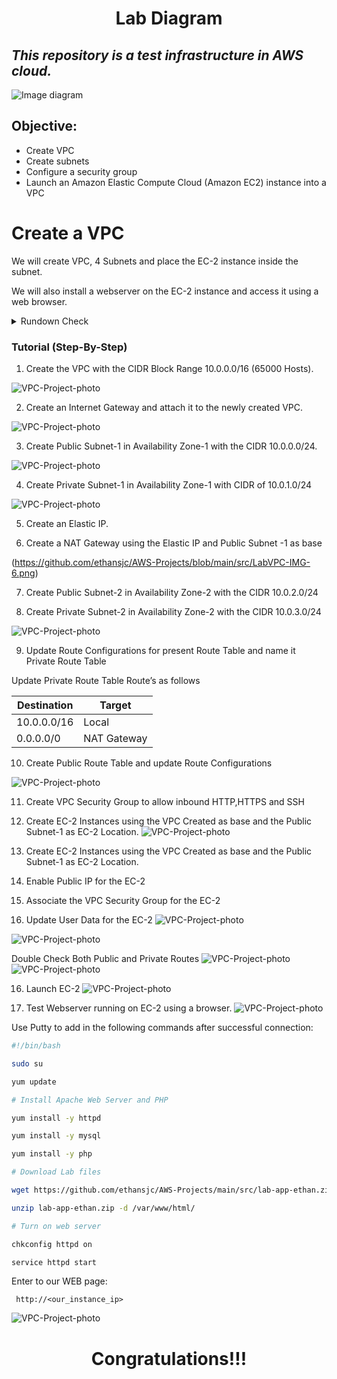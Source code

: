 <h1 align="center">Lab Diagram</h1>

_This repository is a test infrastructure in AWS cloud._
---
![Image diagram](https://github.com/ethansjc/AWS-Projects/blob/79e8672aacaf0ddecd5f701e4b6b78245c656e7d/src/Lab-VPC.drawio.png)
## Objective:
* Create VPC 
* Create subnets
* Configure a security group
* Launch an Amazon Elastic Compute Cloud (Amazon EC2) instance into a VPC

# Create a VPC
We will create VPC, 4 Subnets and place the EC-2 instance inside the subnet.

We will also install a webserver on the EC-2 instance and access it using a web browser.

<details>
<summary>Rundown Check</summary>

  1. Create the VPC with the CIDR Block Range 10.0.0.0/16 (65000 Hosts)

  2. Create an Internet Gateway and attach it to the newly created VPC

  3. Create Public Subnet-1 in Availability Zone-1 with the CIDR 10.0.0.0/24

  4. Create Private Subnet-1 in Availability Zone-1 with CIDR of 10.0.1.0/24

  5. Create an Elastic IP.

  6. Create a NAT Gateway using the Elastic IP and Public Subnet -1 as base

  7. Create Public Subnet-2 in Availability Zone-2 with the CIDR 10.0.2.0/24

  8. Create Private Subnet-2 in Availability Zone-2 with the CIDR 10.0.3.0/24

  9. Update Route Configurations for present Route Table and name it Private Route Table

  10. Create Public Route Table and update Route Configurations

  11. Create VPC Security Group to allow inbound HTTP,HTTPS and SSH

  12. Create EC-2 Instances using the VPC Created as base and the Public Subnet-1 as EC-2 Location.

  13. Enable Public IP for the EC-2 

  14. Associate the VPC Security Group for the EC-2

  15. Update User Data for the EC-2

  16. Launch EC-2

  17. Test Webserver running on EC-2 using a browser.
</details>

### Tutorial (Step-By-Step)

1. Create the VPC with the CIDR Block Range 10.0.0.0/16 (65000 Hosts).

![VPC-Project-photo](https://github.com/ethansjc/AWS-Projects/blob/main/src/LabVPC-IMG-1.png)

2. Create an Internet Gateway and attach it to the newly created VPC.

![VPC-Project-photo](https://github.com/ethansjc/AWS-Projects/blob/main/src/LabVPC-IMG-2.png)

3. Create Public Subnet-1 in Availability Zone-1 with the CIDR 10.0.0.0/24.

![VPC-Project-photo](https://github.com/ethansjc/AWS-Projects/blob/main/src/LabVPC-IMG-3.png)

4. Create Private Subnet-1 in Availability Zone-1 with CIDR of 10.0.1.0/24

![VPC-Project-photo](https://github.com/ethansjc/AWS-Projects/blob/main/src/LabVPC-IMG-4.png)

5. Create an Elastic IP.

6. Create a NAT Gateway using the Elastic IP and Public Subnet -1 as base

(https://github.com/ethansjc/AWS-Projects/blob/main/src/LabVPC-IMG-6.png)

7. Create Public Subnet-2 in Availability Zone-2 with the CIDR 10.0.2.0/24

8. Create Private Subnet-2 in Availability Zone-2 with the CIDR 10.0.3.0/24

![VPC-Project-photo](https://github.com/ethansjc/AWS-Projects/blob/main/src/LabVPC-IMG-5.png)

9. Update Route Configurations for present Route Table and name it Private Route Table

Update Private Route Table Route’s as follows

| Destination |   Target    |
| ----------- | ----------- |
| 10.0.0.0/16 |    Local    |
| 0.0.0.0/0   | NAT Gateway |


10. Create Public Route Table and update Route Configurations

![VPC-Project-photo](https://github.com/ethansjc/AWS-Projects/blob/main/src/LabVPC-IMG-7.png)

11. Create VPC Security Group to allow inbound HTTP,HTTPS and SSH

12. Create EC-2 Instances using the VPC Created as base and the Public Subnet-1 as EC-2 Location.
![VPC-Project-photo](https://github.com/ethansjc/AWS-Projects/blob/main/src/LabVPC-IMG-8.png)

12. Create EC-2 Instances using the VPC Created as base and the Public Subnet-1 as EC-2 Location.

13. Enable Public IP for the EC-2 

14. Associate the VPC Security Group for the EC-2

15. Update User Data for the EC-2
![VPC-Project-photo](https://github.com/ethansjc/AWS-Projects/blob/main/src/LabVPC-IMG-9.png)

![VPC-Project-photo](https://github.com/ethansjc/AWS-Projects/blob/main/src/LabVPC-IMG-10.png)

Double Check Both Public and Private Routes
![VPC-Project-photo](https://github.com/ethansjc/AWS-Projects/blob/main/src/LabVPC-IMG-11.png)
![VPC-Project-photo](https://github.com/ethansjc/AWS-Projects/blob/main/src/LabVPC-IMG-12.png)

16. Launch EC-2
![VPC-Project-photo](https://github.com/ethansjc/AWS-Projects/blob/main/src/LabVPC-IMG-13.png)

17. Test Webserver running on EC-2 using a browser.
![VPC-Project-photo](https://github.com/ethansjc/AWS-Projects/blob/main/src/LabVPC-IMG-15.png)

Use Putty to add in the following commands after successful connection:

```bash
#!/bin/bash

sudo su

yum update

# Install Apache Web Server and PHP

yum install -y httpd

yum install -y mysql

yum install -y php

# Download Lab files

wget https://github.com/ethansjc/AWS-Projects/main/src/lab-app-ethan.zip

unzip lab-app-ethan.zip -d /var/www/html/

# Turn on web server

chkconfig httpd on

service httpd start

```

  Enter to our WEB page:

``` http://<our_instance_ip>```

![VPC-Project-photo](https://github.com/ethansjc/AWS-Projects/blob/main/src/LabVPC-IMG-14.png)

<h1 align="center">Congratulations!!!</h1>